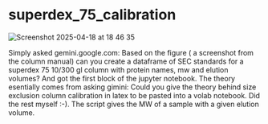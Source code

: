 # superdex_75_calibration
![Screenshot 2025-04-18 at 18 46 35](https://github.com/user-attachments/assets/6310642c-fc02-4b87-81fe-5412ad5c1379)

Simply asked gemini.google.com: Based on the figure ( a screenshot from the column manual) can you create a dataframe of SEC standards for a superdex 75 10/300 gl column with protein names, mw and elution volumes? And got the first block of the jupyter notebook. The theory esentially comes from asking gimini: Could you give the theory behind size exclusion column calibration in latex to be pasted into a volab notebook. Did the rest myself :-). The script gives the MW of a sample with a given elution volume.
